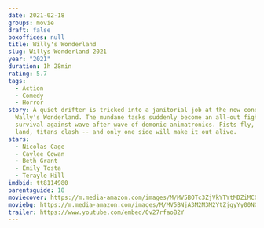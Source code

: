 ```yaml
---
date: 2021-02-18
groups: movie
draft: false
boxoffices: null
title: Willy's Wonderland
slug: Willys Wonderland 2021
year: "2021"
duration: 1h 28min
rating: 5.7
tags:
  - Action
  - Comedy
  - Horror
story: A quiet drifter is tricked into a janitorial job at the now condemned
  Wally's Wonderland. The mundane tasks suddenly become an all-out fight for
  survival against wave after wave of demonic animatronics. Fists fly, kicks
  land, titans clash -- and only one side will make it out alive.
stars:
  - Nicolas Cage
  - Caylee Cowan
  - Beth Grant
  - Emily Tosta
  - Terayle Hill
imdbid: tt8114980
parentsguide: 18
moviecover: https://m.media-amazon.com/images/M/MV5BOTc3ZjVkYTYtMDZiMC00OTliLWE3OTEtYjY5NTBmNGJjYTBmXkEyXkFqcGdeQXVyNDExMzMxNjE@._V1_FMjpg_UY869_.jpg
moviebg: https://m.media-amazon.com/images/M/MV5BNjA3M2M3M2YtZjgyYy00NGU1LWEwMDItODZmMmE4M2M5NzZlXkEyXkFqcGdeQXVyNjM1NTYzNjk@._V1_FMjpg_UX1280_.jpg
trailer: https://www.youtube.com/embed/0v27rfaoB2Y
---
```

